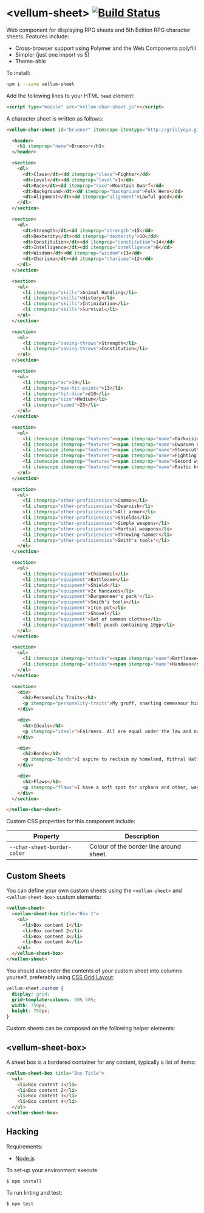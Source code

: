 # &lt;vellum-sheet&gt; [![Build Status](https://travis-ci.org/grislyeye/vellum-sheet.svg?branch=master)](https://travis-ci.org/grislyeye/vellum-sheet)

Web component for displaying RPG sheets and 5th Edition RPG character sheets. Features include:

  * Cross-browser support using Polymer and the Web Components polyfill
  * Simpler (just one import vs 5)
  * Theme-able

To install:

```sh
npm i --save vellum-sheet
```

Add the following lines to your HTML `head` element:

```html
<script type="module" src="vellum-char-sheet.js"></script>
```

A character sheet is written as follows:

```html
<vellum-char-sheet id="bruenor" itemscope itemtype="http://grislyeye.github.io/vellum-char-sheet-schemas/character.html">

  <header>
    <h1 itemprop="name">Bruenor</h1>
  </header>

  <section>
    <dl>
      <dt>Class</dt><dd itemprop="class">Fighter</dd>
      <dt>Level</dt><dd itemprop="level">1</dd>
      <dt>Race</dt><dd itemprop="race">Mountain Dwarf</dd>
      <dt>Background</dt><dd itemprop="background">Folk Hero</dd>
      <dt>Alignment</dt><dd itemprop="alignment">Lawful good</dd>
    </dl>
  </section>

  <section>
    <dl>
      <dt>Strength</dt><dd itemprop="strength">15</dd>
      <dt>Dexterity</dt><dd itemprop="dexterity">10</dd>
      <dt>Constitution</dt><dd itemprop="constitution">14</dd>
      <dt>Intelligence</dt><dd itemprop="intelligence">8</dd>
      <dt>Wisdom</dt><dd itemprop="wisdom">13</dd>
      <dt>Charisma</dt><dd itemprop="charisma">12</dd>
    </dl>
  </section>

  <section>
    <ul>
      <li itemprop="skills">Animal Handling</li>
      <li itemprop="skills">History</li>
      <li itemprop="skills">Intimidation</li>
      <li itemprop="skills">Survival</li>
    </ul>
  </section>

  <section>
    <ul>
      <li itemprop="saving-throws">Strength</li>
      <li itemprop="saving-throws">Constitution</li>
    </ul>
  </section>

  <section>
    <ul>
      <li itemprop="ac">19</li>
      <li itemprop="max-hit-points">13</li>
      <li itemprop="hit-dice">d10</li>
      <li itemprop="size">Medium</li>
      <li itemprop="speed">25</li>
    </ul>
  </section>

  <section>
    <ul>
      <li itemscope itemprop="features"><span itemprop="name">Darkvision.</span> <span itemprop="description">you see in dim light within a 60-foot radius of you as if it were bright light, and in darkness in that radius as if it were dim  light. You can’t discern color in darkness, only  shades of gray.</span></li>
      <li itemscope itemprop="features"><span itemprop="name">Dwarven Resilience.</span> <span itemprop="description">You have advantage on saving throws against poison, and you have resistance against poison damage.</span></li>
      <li itemscope itemprop="features"><span itemprop="name">Stonecutting.</span> <span itemprop="description">Whenever you make an  Intelligence (History) check related to the  eP origin of stonework, you are considered proficient in the History skill and add double your proficiency bonus to the check.</span></li>
      <li itemscope itemprop="features"><span itemprop="name">Fighting style: defense.</span> <span itemprop="description">While you are wearing armor, you gain a +1 bonus to AC. this bonus is already included in your AC.</span></li>
      <li itemscope itemprop="features"><span itemprop="name">Second wind.</span> <span itemprop="description">You have a limited well of stamina you can draw on to protect yourself from harm. you can use a bonus action to regain hit points equal to 1d10 + your fighter level. Once you use this feature, you must finish a short or long rest before you can use it again.</span></li>
      <li itemscope itemprop="features"><span itemprop="name">Rustic hospitality.</span> <span itemprop="description">You can finda  place to hide, rest, or recuperate among other commoners, unless you have shown yourself to be a danger to them.</span></li>
    </ul>
  </section>

  <section>
    <ul>
      <li itemprop="other-proficiencies">Common</li>
      <li itemprop="other-proficiencies">Dwarvish</li>
      <li itemprop="other-proficiencies">All armor</li>
      <li itemprop="other-proficiencies">Shields</li>
      <li itemprop="other-proficiencies">Simple weapons</li>
      <li itemprop="other-proficiencies">Martial weapons</li>
      <li itemprop="other-proficiencies">Throwing hammer</li>
      <li itemprop="other-proficiencies">Smith's tools'</li>
    </ul>
  </section>

  <section>
    <ul>
      <li itemprop="equipment">Chainmail</li>
      <li itemprop="equipment">Battleaxe</li>
      <li itemprop="equipment">Shield</li>
      <li itemprop="equipment">2x handaxes</li>
      <li itemprop="equipment">Dungeoneer's pack'</li>
      <li itemprop="equipment">Smith's tools</li>
      <li itemprop="equipment">Iron pot</li>
      <li itemprop="equipment">Shovel</li>
      <li itemprop="equipment">Set of common clothes</li>
      <li itemprop="equipment">Belt pouch containing 10gp</li>
    </ul>
  </section>

  <section>
    <ul>
      <li itemscope itemprop="attacks"><span itemprop="name">Battleaxe</span> <span itemprop="damage">1d8</span> <span itemprop="type">slashing</span> (<data itemprop="proficient" value="true">proficient</data>)</li>
      <li itemscope itemprop="attacks"><span itemprop="name">Handaxe</span> <span itemprop="damage">1d6</span> <span itemprop="type">slashing</span> (<data itemprop="proficient" value="true">proficient</data>)</li>
    </ul>
  </section>

  <section>
    <div>
      <h2>Personality Traits</h2>
      <p itemprop="personality-traits">My gruff, snarling demeanour hides a soft heart and a genuine affection for my friends.</p>
    </div>

    <div>
      <h2>Ideals</h2>
      <p itemprop="ideals">Fairness. All are equal under the law and non should get preferential treatment.</p>
    </div>

    <div>
      <h2>Bonds</h2>
      <p itemprop="bonds">I aspire to reclaim my homeland, Mithral Hall, from the shadow dragon that drove my people out.</p>
    </div>

    <div>
      <h2>Flaws</h2>
      <p itemprop="flaws">I have a soft spot for orphans and other, wayward souls leading me to show mercy even when it might not be warranted.</p>
    </div>
  </section>

</vellum-char-sheet>
```

Custom CSS properties for this component include:

| Property                               | Description
| -------------------------------------- | ---
| `--char-sheet-border-color`            | Colour of the border line around sheet.

## Custom Sheets

You can define your own custom sheets using the `<vellum-sheet>` and `<vellum-sheet-box>` custom elements:

```html
<vellum-sheet>
  <vellum-sheet-box title="Box 1">
    <ul>
      <li>Box content 1</li>
      <li>Box content 2</li>
      <li>Box content 3</li>
      <li>Box content 4</li>
    </ul>
  </vellum-sheet-box>
</vellum-sheet>
```

You should also order the contents of your custom sheet into columns yourself, preferably using [CSS Grid Layout](https://developer.mozilla.org/en-US/docs/Web/CSS/CSS_Grid_Layout):

```css
vellum-sheet.custom {
  display: grid;
  grid-template-columns: 50% 50%;
  width: 750px;
  height: 750px;
}
```

Custom sheets can be composed on the following helper elements:

## &lt;vellum-sheet-box&gt;

A sheet box is a bordered container for any content, typically a list of items:

```html
<vellum-sheet-box title="Box Title">
  <ul>
    <li>Box content 1</li>
    <li>Box content 2</li>
    <li>Box content 3</li>
    <li>Box content 4</li>
  </ul>
</vellum-sheet-box>
```

## Hacking

Requirements:

  * [Node.js](http://nodejs.org/)

To set-up your environment execute:

    $ npm install

To run linting and test:

    $ npm test
